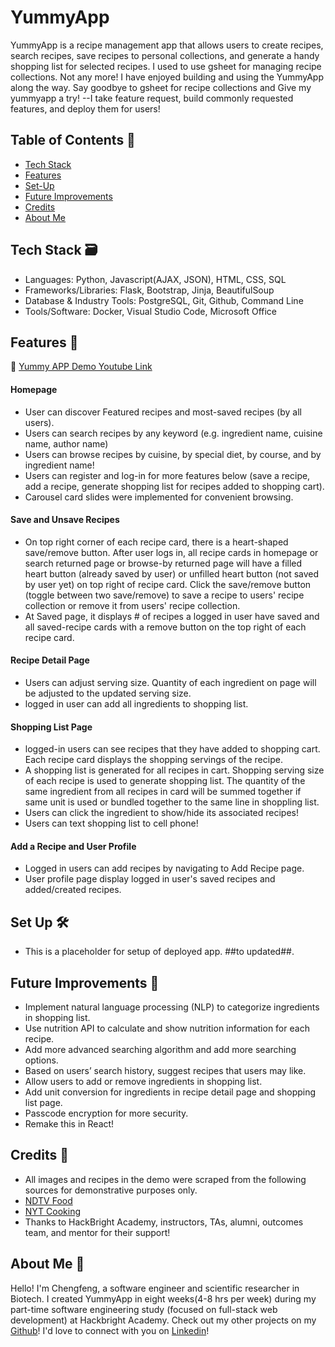 # YummyApp
YummyApp is a recipe management app that allows users to create recipes, search recipes, save recipes to personal collections, and generate a handy shopping list for selected recipes. 
I used to use gsheet for managing recipe collections. Not any more! I have enjoyed building and using the YummyApp along the way. Say goodbye to gsheet for recipe collections and Give my yummyapp a try! --I take feature request, build commonly requested features, and deploy them for  users!


## Table of Contents 📖
* [Tech Stack](#techstack)
* [Features](#features)
* [Set-Up](#setup)
* [Future Improvements](#futureimprovements)
* [Credits](#credits)
* [About Me](#aboutme)

## <a name="techstack"></a>Tech Stack :card_file_box:
* Languages: Python, Javascript(AJAX, JSON), HTML, CSS, SQL
* Frameworks/Libraries: Flask, Bootstrap, Jinja, BeautifulSoup
* Database & Industry Tools: PostgreSQL, Git, Github, Command Line
* Tools/Software: Docker, Visual Studio Code, Microsoft Office

## <a name="features"></a>Features :beers:
🎥 [Yummy APP Demo Youtube Link](https://www.youtube.com/watch?v=hWVR_YX7PN8)


#### Homepage
* User can discover Featured recipes and most-saved recipes (by all users).
* Users can search recipes by any keyword (e.g. ingredient name, cuisine name, author name)
* Users can browse recipes by cuisine, by special diet, by course, and by ingredient name!
* Users can register and log-in for more features below (save a recipe, add a recipe, generate shopping list for recipes added to shopping cart). 
* Carousel card slides were implemented for convenient browsing. 

#### Save and Unsave Recipes 
* On top right corner of each recipe card, there is a heart-shaped save/remove button. After user logs in, all recipe cards in homepage or search returned page or browse-by returned page will have a filled heart button (already saved by user) or unfilled heart button (not saved by user yet) on top right of recipe card. Click the save/remove button (toggle between two save/remove) to save a recipe to users' recipe collection or remove it from users' recipe collection.
* At Saved page, it displays # of recipes a logged in user have saved and all saved-recipe cards with a remove button on the top right of each recipe card. 

#### Recipe Detail Page
* Users can adjust serving size. Quantity of each ingredient on page will be adjusted to the updated serving size. 
* logged in user can add all ingredients to shopping list. 

#### Shopping List Page
* logged-in users can see recipes that they have added to shopping cart. Each recipe card displays the shopping servings of the recipe. 
* A shopping list is generated for all recipes in cart. Shopping serving size of each recipe is used to generate shopping list. The quantity of the same ingredient from all recipes in card will be summed together if same unit is used or bundled together to the same line in shoppling list. 
* Users can click the ingredient to show/hide its associated recipes! 
* Users can text shopping list to cell phone!

#### Add a Recipe and User Profile
* Logged in users can add recipes by navigating to Add Recipe page.
* User profile page display logged in user's saved recipes and added/created recipes.


## <a name="setup"></a>Set Up 🛠
* This is a placeholder for setup of deployed app. ##to updated##.

## <a name="futureimprovements"></a>Future Improvements :raised_hands:
* Implement natural language processing (NLP) to categorize ingredients in shopping list.
* Use nutrition API to calculate and show nutrition information for each recipe. 
* Add more advanced searching algorithm and add more searching options.
* Based on users’ search history, suggest recipes that users may like.
* Allow users to add or remove ingredients in shopping list.
* Add unit conversion for ingredients in recipe detail page and shopping list page.
* Passcode encryption for more security.
* Remake this in React!



## <a name="credits"></a>Credits :lollipop:
* All images and recipes in the demo were scraped from the following sources for demonstrative purposes only. 
 * [NDTV Food](https://food.ndtv.com/)
 * [NYT Cooking](https://cooking.nytimes.com/)
* Thanks to HackBright Academy, instructors, TAs, alumni, outcomes team, and mentor for their support!

## <a name="aboutme"></a>About Me :eyes: 
Hello! I'm Chengfeng, a software engineer and scientific researcher in Biotech. I created YummyApp in eight weeks(4-8 hrs per week) during my part-time software engineering study (focused on full-stack web development) at Hackbright Academy. Check out my other projects on my [Github](https://github.com/xena718?tab=repositories)! I'd love to connect with you on [Linkedin](https://www.linkedin.com/in/chengfengren/)!